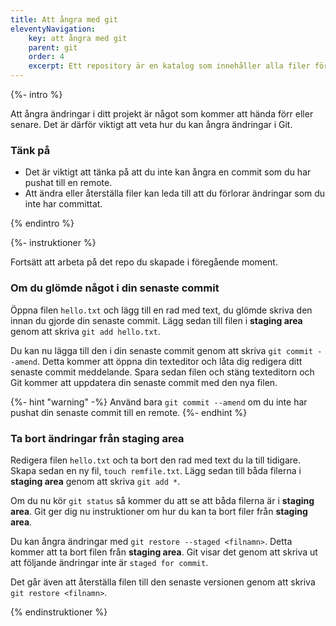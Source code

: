 ```yaml
---
title: Att ångra med git
eleventyNavigation:
    key: att ångra med git
    parent: git
    order: 4
    excerpt: Ett repository är en katalog som innehåller alla filer för ett projekt.
---
```


{%- intro %}

Att ångra ändringar i ditt projekt är något som kommer att hända förr eller senare. Det är därför viktigt att veta hur du kan ångra ändringar i Git.

### Tänk på

-   Det är viktigt att tänka på att du inte kan ångra en commit som du har pushat till en remote.
-   Att ändra eller återställa filer kan leda till att du förlorar ändringar som du inte har committat.

{% endintro %}

{%- instruktioner %}

Fortsätt att arbeta på det repo du skapade i föregående moment.

### Om du glömde något i din senaste commit

Öppna filen `hello.txt` och lägg till en rad med text, du glömde skriva den innan du gjorde din senaste commit. Lägg sedan till filen i **staging area** genom att skriva `git add hello.txt`.

Du kan nu lägga till den i din senaste commit genom att skriva `git commit --amend`. Detta kommer att öppna din texteditor och låta dig redigera ditt senaste commit meddelande. Spara sedan filen och stäng texteditorn och Git kommer att uppdatera din senaste commit med den nya filen.

{%- hint "warning" -%}
Använd bara `git commit --amend` om du inte har pushat din senaste commit till en remote.
{%- endhint %}

### Ta bort ändringar från staging area

Redigera filen `hello.txt` och ta bort den rad med text du la till tidigare. Skapa sedan en ny fil, `touch remfile.txt`. Lägg sedan till båda filerna i **staging area** genom att skriva `git add *`.

Om du nu kör `git status` så kommer du att se att båda filerna är i **staging area**. Git ger dig nu instruktioner om hur du kan ta bort filer från **staging area**.

Du kan ångra ändringar med `git restore --staged <filnamn>`. Detta kommer att ta bort filen från **staging area**. Git visar det genom att skriva ut att följande ändringar inte är `staged for commit`.

Det går även att återställa filen till den senaste versionen genom att skriva `git restore <filnamn>`.

{% endinstruktioner %}
